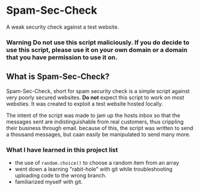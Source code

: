 # Spam-Sec-Check
A weak security check against a test website. 

### **Warning** Do not use this script maliciously. If you do decide to use this script, please use it on your own domain or a domain that you have permission to use it on.

## What is Spam-Sec-Check?
Spam-Sec-Check, short for spam security check is a simple script against very poorly secured websites.
**Do not** expect this script to work on most websties. It was created to exploit a test website hosted locally. 

The intent of the script was made to jam up the hosts inbox so that the messages sent are indistinguishable from real customers, thus crippling their business through email.
because of this, the script was written to send a thousand messages, but caan easily be manipulated to send many more.

### What I have learned in this project list
- the use of `random.choice()` to choose a random item from an array
- went down a learning "rabit-hole" with git while troubleshooting uploading code to the wrong branch.
- familiarized myself with git.

